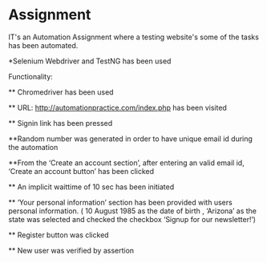 # Assignment

IT's an Automation Assignment where a testing website's some of the tasks has been automated.

*Selenium Webdriver and TestNG has been used


Functionality:

** Chromedriver has been used

** URL: http://automationpractice.com/index.php has been visited

** Signin link has been pressed

**Random number was generated in order to have unique email id during the automation

**From the ‘Create an account section’, after
entering an valid email id, ‘Create an account button’ has been clicked

** An implicit waittime of 10 sec has been initiated

** ‘Your personal information’ section has been provided with users personal information.
( 10 August 1985 as the date of birth , ‘Arizona’ as the state was selected and checked
the checkbox ‘Signup for our newsletter!’)

** Register button was clicked

** New user was verified by assertion
